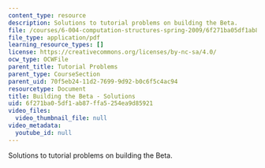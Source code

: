 ```yaml
---
content_type: resource
description: Solutions to tutorial problems on building the Beta.
file: /courses/6-004-computation-structures-spring-2009/6f271ba05df1ab87ffa5254ea9d85921_MIT6_004s09_tutor14_sol.pdf
file_type: application/pdf
learning_resource_types: []
license: https://creativecommons.org/licenses/by-nc-sa/4.0/
ocw_type: OCWFile
parent_title: Tutorial Problems
parent_type: CourseSection
parent_uid: 70f5eb24-11d2-7699-9d92-b0c6f5c4ac94
resourcetype: Document
title: Building the Beta - Solutions
uid: 6f271ba0-5df1-ab87-ffa5-254ea9d85921
video_files:
  video_thumbnail_file: null
video_metadata:
  youtube_id: null
---
```

Solutions to tutorial problems on building the Beta.